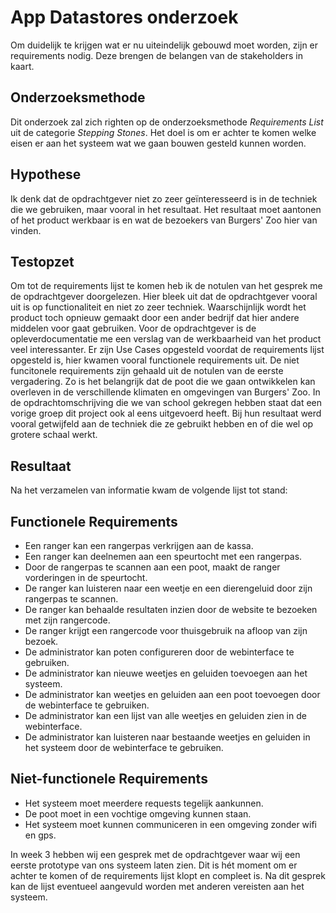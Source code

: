 # App Datastores onderzoek
Om duidelijk te krijgen wat er nu uiteindelijk gebouwd moet worden, zijn er requirements nodig. Deze brengen de belangen van de stakeholders in kaart.

## Onderzoeksmethode
Dit onderzoek zal zich righten op de onderzoeksmethode *Requirements List* uit de categorie *Stepping Stones*. Het doel is om er achter te komen welke eisen er aan het systeem wat we gaan bouwen gesteld kunnen worden.

## Hypothese
Ik denk dat de opdrachtgever niet zo zeer geïnteresseerd is in de techniek die we gebruiken, maar vooral in het resultaat. Het resultaat moet aantonen of het product werkbaar is en wat de bezoekers van Burgers' Zoo hier van vinden.

## Testopzet
Om tot de requirements lijst te komen heb ik de notulen van het gesprek me de opdrachtgever doorgelezen. Hier bleek uit dat de opdrachtgever vooral uit is op functionaliteit en niet zo zeer techniek. Waarschijnlijk wordt het product toch opnieuw gemaakt door een ander bedrijf dat hier andere middelen voor gaat gebruiken. Voor de opdrachtgever is de opleverdocumentatie me een verslag van de werkbaarheid van het product veel interessanter.
Er zijn Use Cases opgesteld voordat de requirements lijst opgesteld is, hier kwamen vooral functionele requirements uit. 
De niet funcitonele requirements zijn gehaald uit de notulen van de eerste vergadering. Zo is het belangrijk dat de poot die we gaan ontwikkelen kan overleven in de verschillende klimaten en omgevingen van Burgers' Zoo.
In de opdrachtomschrijving die we van school gekregen hebben staat dat een vorige groep dit project ook al eens uitgevoerd heeft. Bij hun resultaat werd vooral getwijfeld aan de techniek die ze gebruikt hebben en of die wel op grotere schaal werkt.

## Resultaat
Na het verzamelen van informatie kwam de volgende lijst tot stand:

## Functionele Requirements
- Een ranger kan een rangerpas verkrijgen aan de kassa.
- Een ranger kan deelnemen aan een speurtocht met een rangerpas.
- Door de rangerpas te scannen aan een poot, maakt de ranger vorderingen in de speurtocht.
- De ranger kan luisteren naar een weetje en een dierengeluid door zijn rangerpas te scannen.
- De ranger kan behaalde resultaten inzien door de website te bezoeken met zijn rangercode.
- De ranger krijgt een rangercode voor thuisgebruik na afloop van zijn bezoek.
- De administrator kan poten configureren door de webinterface te gebruiken.
- De administrator kan nieuwe weetjes en geluiden toevoegen aan het systeem.
- De administrator kan weetjes en geluiden aan een poot toevoegen door de webinterface te gebruiken.
- De administrator kan een lijst van alle weetjes en geluiden zien in de webinterface.
- De administrator kan luisteren naar bestaande weetjes en geluiden in het systeem door de webinterface te gebruiken.


## Niet-functionele Requirements
- Het systeem moet meerdere requests tegelijk aankunnen.
- De poot moet in een vochtige omgeving kunnen staan.
- Het systeem moet kunnen communiceren in een omgeving zonder wifi en gps.

In week 3 hebben wij een gesprek met de opdrachtgever waar wij een eerste prototype van ons systeem laten zien. Dit is hét moment om er achter te komen of de requirements lijst klopt en compleet is. Na dit gesprek kan de lijst eventueel aangevuld worden met anderen vereisten aan het systeem.




